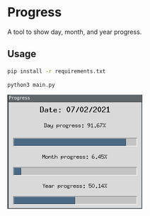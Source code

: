 # Progress

A tool to show day, month, and year progress.

## Usage

```bash
pip install -r requirements.txt
```

```bash
python3 main.py
```


![progress](progress_sample_image.png)